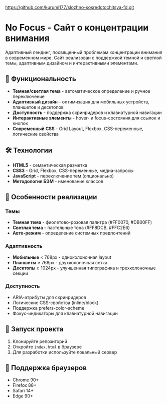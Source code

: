 https://github.com/kurumi177/slozhno-sosredotochitsya-fd.git

# No Focus - Сайт о концентрации внимания

Адаптивный лендинг, посвященный проблемам концентрации внимания в современном мире. Сайт реализован с поддержкой темной и светлой темы, адаптивным дизайном и интерактивными элементами.

## 🚀 Функциональность

- **Темная/светлая тема** - автоматическое определение и ручное переключение
- **Адаптивный дизайн** - оптимизация для мобильных устройств, планшетов и десктопов
- **Доступность** - поддержка скринридеров и клавиатурной навигации
- **Интерактивные элементы** - hover- и focus-состояния для ссылок и кнопок
- **Современный CSS** - Grid Layout, Flexbox, CSS-переменные, логические свойства

## 🛠 Технологии

- **HTML5** - семантическая разметка
- **CSS3** - Grid, Flexbox, CSS-переменные, медиа-запросы
- **JavaScript** - переключение тем (опционально)
- **Методология БЭМ** - именование классов

## 🎨 Особенности реализации

### Темы
- **Темная тема** - фиолетово-розовая палитра (#FF0070, #DB00FF)
- **Светлая тема** - пастельные тона (#FF8DCB, #FFC2E6)
- **Авто-режим** - определение системных предпочтений

### Адаптивность
- **Мобильные** < 768px - одноколоночная layout
- **Планшеты** ≥ 768px - двухколоночная сетка
- **Десктопы** ≥ 1024px - улучшенная типографика и трехколоночные секции

### Доступность
- ARIA-атрибуты для скринридеров
- Логические CSS-свойства (inline/block)
- Поддержка prefers-color-scheme
- Фокус-индикаторы для клавиатурной навигации

## 🚀 Запуск проекта

1. Клонируйте репозиторий
2. Откройте `index.html` в браузере
3. Для разработки используйте локальный сервер

## 📱 Поддержка браузеров

- Chrome 90+
- Firefox 88+
- Safari 14+
- Edge 90+

